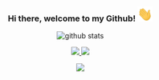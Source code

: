 <div align="center">

  ### Hi there, welcome to my Github! <img src="https://github.com/ABSphreak/ABSphreak/blob/master/gifs/Hi.gif" width="30px">

  ![github stats](https://github-readme-stats.vercel.app/api?username=npankov&show_icons=true)

</div>  
<div align="center">
   <a href="https://npankov.github.io/">
    <img src="https://img.shields.io/badge/web-cv-red">
   <a href="https://www.linkedin.com/in/pankof/">
    <img src="https://img.shields.io/badge/linkedin-pankof-red">
   </a>

   ![](https://visitor-badge.glitch.me/badge?page_id=npankov.npankov)
</div>
